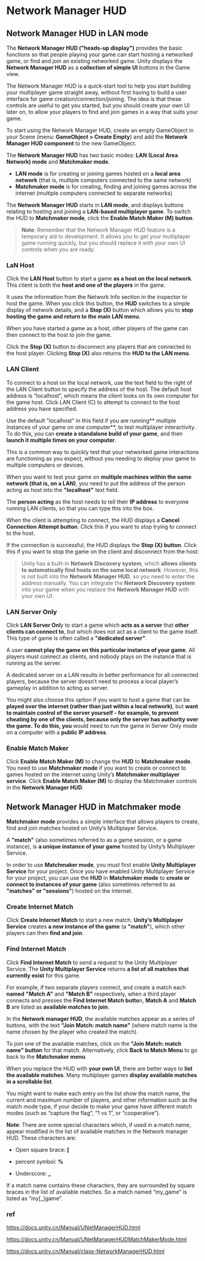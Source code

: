 # Network Manager HUD

## Network Manager HUD in LAN mode
The **Network Manager HUD ("heads-up display")** provides the basic functions so that people playing your game can start hosting a networked game, or find and join an existing networked game. Unity displays the **Network Manager HUD** as a **collection of simple UI** buttons in the Game view.

The Network Manager HUD is a quick-start tool to help you start building your multiplayer game straight away, without first having to build a user interface for game creation/connection/joining. The idea is that these controls are useful to get you started, but you should create your own UI later on, to allow your players to find and join games in a way that suits your game.

To start using the Network Manager HUD, create an empty GameObject in your Scene (menu: **GameObject > Create Empty**) and add the **Network Manager HUD component** to the new GameObject.


The **Network Manager HUD** has two basic modes: **LAN (Local Area Network) mode** and **Matchmaker mode**. 

-  **LAN mode** is for creating or joining games hosted on a **local area network** (that is, multiple computers connected to the same network)
-  **Matchmaker mode** is for creating, finding and joining games across the internet (multiple computers connected to separate networks)

The **Network Manager HUD** starts in **LAN mode**, and displays buttons relating to hosting and joining a **LAN-based multiplayer game**. To switch the HUD to **Matchmaker mode**, click the **Enable Match Maker (M) button**.


> **Note**: Remember that the Network Manager HUD feature is a temporary aid to development. It allows you to get your multiplayer game running quickly, but you should replace it with your own UI controls when you are ready.

### LaN Host 
Click the **LAN Host** button to start a game **as a host on the local network**. This client is both the **host and one of the players** in the game.

It uses the information from the Network Info section in the inspector to host the game. When you click this button, the **HUD** switches to a simple display of network details, and a **Stop (X)** button which allows you to **stop hosting the game and return to the main LAN menu**.

When you have started a game as a host, other players of the game can then connect to the host to join the game.

Click the **Stop (X)** button to disconnect any players that are connected to the host player. Clicking **Stop (X)** also returns the **HUD to the LAN menu**.

### LAN Client
To connect to a host on the local network, use the text field to the right of the LAN Client button to specify the address of the host. 
The default host address is “localhost”, which means the client looks on its own computer for the game host. Click LAN Client (C) to attempt to connect to the host address you have specified.


Use the default "localhost" in this field if you are running** multiple instances of your game on one computer**, to test multiplayer interactivity. To do this, you can **create a standalone build of your game**, and then **launch it multiple times on your computer**.

This is a common way to quickly test that your networked game interactions are functioning as you expect, without you needing to deploy your game to multiple computers or devices.

When you want to test your game on **multiple machines within the same network (that is, on a LAN)**, you need to put the address of the person acting as host into the **"localhost"** text field.

The **person acting** as the host needs to tell their **IP address** to everyone running LAN clients, so that you can type this into the box.

When the client is attempting to connect, the HUD displays a **Cancel Connection Attempt button**. Click this if you want to stop trying to connect to the host.

If the connection is successful, the HUD displays the **Stop (X) button**. Click this if you want to stop the game on the client and disconnect from the host:

> Unity has a built-in **Network Discovery system**, which **allows clients to automatically find hosts on the same local network**. However, this is not built into the **Network Manager HUD**, so you need to enter the address manually. You can integrate the **Network Discovery system** into your game when you replace the **Network Manager HUD** with your own UI.

### LAN Server Only

Click **LAN Server Onl**y to start a game which **acts as a server** that **other clients can connect to**, but which does not act as a client to the game itself. This type of game is often called a **"dedicated server"**.

A user **cannot play the game on this particular instance of your game**. All players must connect as clients, and nobody plays on the instance that is running as the server.

A dedicated server on a LAN results in better performance for all connected players, because the server doesn’t need to process a local player’s gameplay in addition to acting as server.

You might also choose this option if you want to host a game that can be **played over the internet (rather than just within a local network)**, but **want to maintain control of the server yourself - for example, to **prevent cheating by one of the clients, because only the server has authority over the game**. To do this, you** would need to run the game in Server Only mode on a computer with a **public IP address**.

### Enable Match Maker

Click **Enable Match Maker (M)** to change the **HUD** to **Matchmaker mode**. You need to use **Matchmaker mode** if you want to create or connect to games hosted on the internet using Unity’s **Matchmaker multiplayer service**. Click **Enable Match Maker (M)** to display the Matchmaker controls in the **Network Manager HUD**.


## Network Manager HUD in Matchmaker mode
**Matchmaker mode** provides a simple interface that allows players to create, find and join matches hosted on Unity’s Multiplayer Service.

A **"match"** (also sometimes referred to as a game session, or a game instance), is **a unique instance of your game** hosted by Unity’s Multiplayer Service.


In order to use **Matchmaker mode**, you must first enable **Unity Multiplayer Service** for your project. Once you have enabled Unity Multiplayer Service for your project, you can use the **HUD** in **Matchmaker mode** to **create or connect to instances of your game** (also sometimes referred to as **"matches" or "sessions"**) hosted on the internet.

### Create Internet Match
Click **Create Internet Match** to start a new match. **Unity’s Multiplayer Service** creates **a new instance of the game** (a **"match"**), which other players can then **find and join**.


### Find Internet Match
Click **Find Internet Match** to send a request to the Unity Multiplayer Service. The **Unity Multiplayer Service** returns **a list of all matches that currently exist** for this game.


For example, if two separate players connect, and create a match each **named** **"Match A"** and **"Match B"** respectively, when a third player connects and presses the **Find Internet Match butto**n, **Match A** and **Match B** are listed as **available matches to join**.

In the **Network manager HUD**, the available matches appear as a series of buttons, with the text **"Join Match: match name"** (where match name is the name chosen by the player who created the match).

To join one of the available matches, click on the **"Join Match: match name" button** for that match. Alternatively, click **Back to Match Menu** to go back to the **Matchmaker menu**.

When you replace the HUD with **your own UI**, there are better ways to **list the available matches**. Many multiplayer games **display available matches in a scrollable list**.

You might want to make each entry on the list show the match name, the current and maximum number of players, and other information such as the match mode type, if your decide to make your game have different match modes (such as “capture the flag”, “1 vs 1”, or “cooperative”).

**Note**: There are some special characters which, if used in a match name, appear modified in the list of available matches in the Network manager HUD. These characters are:

-   Open square brace: **\[**
    
-   percent symbol: **%**
    
-   Underscore: **\_**
    

If a match name contains these characters, they are surrounded by square braces in the list of available matches. So a match named “my\_game” is listed as “my\[\_\]game”.

### ref 
https://docs.unity.cn/Manual/UNetManagerHUD.html

https://docs.unity.cn/Manual/UNetManagerHUDMatchMakerMode.html

https://docs.unity.cn/Manual/class-NetworkManagerHUD.html
